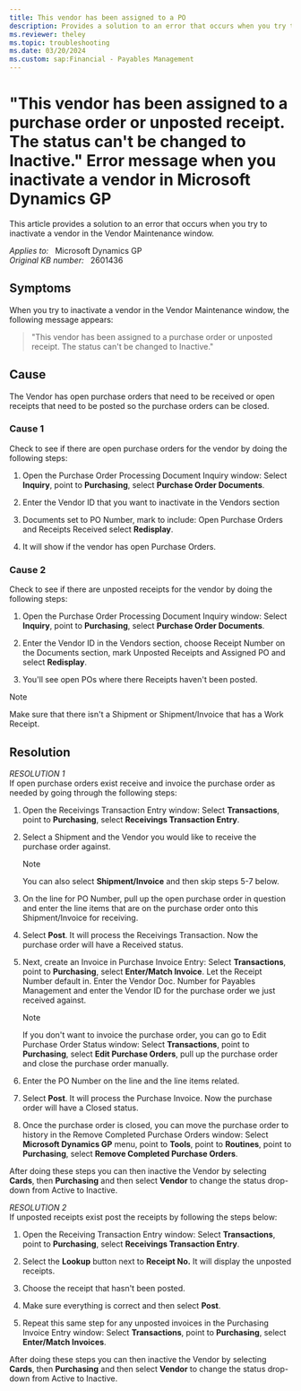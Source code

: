 ```yaml
---
title: This vendor has been assigned to a PO
description: Provides a solution to an error that occurs when you try to inactivate a vendor in the Vendor Maintenance window.
ms.reviewer: theley
ms.topic: troubleshooting
ms.date: 03/20/2024
ms.custom: sap:Financial - Payables Management
---
```

# "This vendor has been assigned to a purchase order or unposted receipt. The status can't be changed to Inactive." Error message when you inactivate a vendor in Microsoft Dynamics GP

This article provides a solution to an error that occurs when you try to inactivate a vendor in the Vendor Maintenance window.

_Applies to:_ &nbsp; Microsoft Dynamics GP  
_Original KB number:_ &nbsp; 2601436

## Symptoms

When you try to inactivate a vendor in the Vendor Maintenance window, the following message appears:

> "This vendor has been assigned to a purchase order or unposted receipt. The status can't be changed to Inactive."

## Cause

The Vendor has open purchase orders that need to be received or open receipts that need to be posted so the purchase orders can be closed.  

### Cause 1

Check to see if there are open purchase orders for the vendor by doing the following steps:

1. Open the Purchase Order Processing Document Inquiry window: Select **Inquiry**, point to **Purchasing**, select **Purchase Order Documents**.

1. Enter the Vendor ID that you want to inactivate in the Vendors section

1. Documents set to PO Number, mark to include: Open Purchase Orders and Receipts Received select **Redisplay**.

1. It will show if the vendor has open Purchase Orders.

### Cause 2

Check to see if there are unposted receipts for the vendor by doing the following steps:

1. Open the Purchase Order Processing Document Inquiry window: Select **Inquiry**, point to **Purchasing**, select **Purchase Order Documents**.

1. Enter the Vendor ID in the Vendors section, choose Receipt Number on the Documents section, mark Unposted Receipts and Assigned PO and select **Redisplay**.

1. You'll see open POs where there Receipts haven't been posted.

> [!NOTE]
> Make sure that there isn't a Shipment or Shipment/Invoice that has a Work Receipt.

## Resolution

*RESOLUTION 1*  
If open purchase orders exist receive and invoice the purchase order as needed by going through the following steps:

1. Open the Receivings Transaction Entry window: Select **Transactions**, point to **Purchasing**, select **Receivings Transaction Entry**.

2. Select a Shipment and the Vendor you would like to receive the purchase order against.

    > [!NOTE]
    > You can also select **Shipment/Invoice** and then skip steps 5-7 below.

3. On the line for PO Number, pull up the open purchase order in question and enter the line items that are on the purchase order onto this Shipment/Invoice for receiving.

4. Select **Post**. It will process the Receivings Transaction. Now the purchase order will have a Received status.

5. Next, create an Invoice in Purchase Invoice Entry: Select **Transactions**, point to **Purchasing**, select **Enter/Match Invoice**. Let the Receipt Number default in. Enter the Vendor Doc. Number for Payables Management and enter the Vendor ID for the purchase order we just received against.

    > [!NOTE]
    > If you don't want to invoice the purchase order, you can go to Edit Purchase Order Status window: Select **Transactions**, point to **Purchasing**, select **Edit Purchase Orders**, pull up the purchase order and close the purchase order manually.

6. Enter the PO Number on the line and the line items related.

7. Select **Post**. It will process the Purchase Invoice. Now the purchase order will have a Closed status.

8. Once the purchase order is closed, you can move the purchase order to history in the Remove Completed Purchase Orders window: Select **Microsoft Dynamics GP** menu, point to **Tools**, point to **Routines**, point to **Purchasing**, select **Remove Completed Purchase Orders**.

After doing these steps you can then inactive the Vendor by selecting **Cards**, then **Purchasing** and then select **Vendor** to change the status drop-down from Active to Inactive.

*RESOLUTION 2*  
If unposted receipts exist post the receipts by following the steps below:

1. Open the Receiving Transaction Entry window: Select **Transactions**, point to **Purchasing**, select **Receivings Transaction Entry**.

2. Select the **Lookup** button next to **Receipt No.** It will display the unposted receipts.

3. Choose the receipt that hasn't been posted.

4. Make sure everything is correct and then select **Post**.

5. Repeat this same step for any unposted invoices in the Purchasing Invoice Entry window: Select **Transactions**, point to **Purchasing**, select **Enter/Match Invoices**.

After doing these steps you can then inactive the Vendor by selecting **Cards**, then **Purchasing** and then select **Vendor** to change the status drop-down from Active to Inactive.
